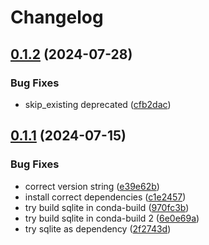 # Changelog

## [0.1.2](https://github.com/Loop3D/LoopDataConverter/compare/v0.1.1...v0.1.2) (2024-07-28)


### Bug Fixes

* skip_existing deprecated ([cfb2dac](https://github.com/Loop3D/LoopDataConverter/commit/cfb2dac515b21ecfce927c68d3ed77549bae733f))

## [0.1.1](https://github.com/Loop3D/LoopDataConverter/compare/0.1.0...v0.1.1) (2024-07-15)


### Bug Fixes

* correct version string ([e39e62b](https://github.com/Loop3D/LoopDataConverter/commit/e39e62be4bf795d45dbf74712af8a350ac1bbb14))
* install correct dependencies ([c1e2457](https://github.com/Loop3D/LoopDataConverter/commit/c1e24574b37d1383874d611041398d68165dbba8))
* try build sqlite in conda-build ([970fc3b](https://github.com/Loop3D/LoopDataConverter/commit/970fc3b5131f7d4469f33337f8cbe0f22d32ac3b))
* try build sqlite in conda-build 2 ([6e0e69a](https://github.com/Loop3D/LoopDataConverter/commit/6e0e69a420a5165892a33be8d74296fad9da1954))
* try sqlite as dependency ([2f2743d](https://github.com/Loop3D/LoopDataConverter/commit/2f2743d953a1d5fa2cfbc2e07676570a7085e531))
